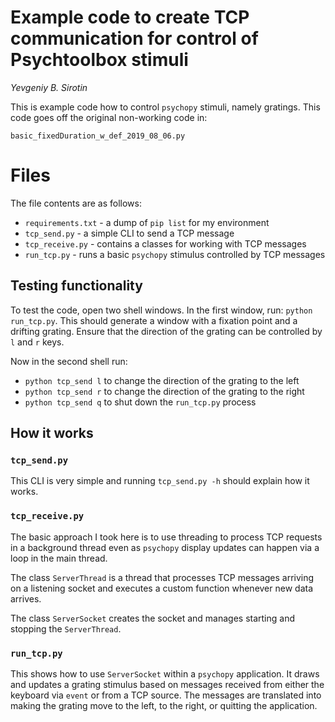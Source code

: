 # Example code to create TCP communication for control of Psychtoolbox stimuli
_Yevgeniy B. Sirotin_

This is example code how to control `psychopy` stimuli, namely gratings.  This code goes off the original non-working code in:

`basic_fixedDuration_w_def_2019_08_06.py`

# Files
The file contents are as follows:
* `requirements.txt`  - a dump of `pip list` for my environment
* `tcp_send.py` - a simple CLI to send a TCP message
* `tcp_receive.py` - contains a classes for working with TCP messages
* `run_tcp.py` - runs a basic `psychopy` stimulus controlled by TCP messages 

## Testing functionality
To test the code, open two shell windows.  In the first window, run: `python run_tcp.py`.  This should generate a window with a fixation point and a drifting grating.  Ensure that the direction of the grating can be controlled by `l` and `r` keys.

Now in the second shell run: 
* `python tcp_send l` to change the direction of the grating to the left
* `python tcp_send r` to change the direction of the grating to the right
* `python tcp_send q` to shut down the `run_tcp.py` process

## How it works
### `tcp_send.py`
This CLI is very simple and running `tcp_send.py -h` should explain how it works.

### `tcp_receive.py`
The basic approach I took here is to use threading to process TCP requests in a background thread even as `psychopy` display updates can happen via a loop in the main thread.  

The class `ServerThread` is a thread that processes TCP messages arriving on a listening socket and executes a custom function whenever new data arrives. 

The class `ServerSocket` creates the socket and manages starting and stopping the `ServerThread`.

### `run_tcp.py`
This shows how to use `ServerSocket` within a `psychopy` application.  It draws and updates a grating stimulus based on messages received from either the keyboard via `event` or from a TCP source.  The messages are translated into making the grating move to the left, to the right, or quitting the application.
